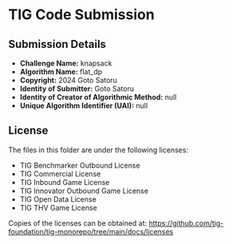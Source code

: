 # TIG Code Submission

## Submission Details

* **Challenge Name:** knapsack
* **Algorithm Name:** flat_dp
* **Copyright:** 2024 Goto Satoru
* **Identity of Submitter:** Goto Satoru
* **Identity of Creator of Algorithmic Method:** null
* **Unique Algorithm Identifier (UAI):** null

## License

The files in this folder are under the following licenses:
* TIG Benchmarker Outbound License
* TIG Commercial License
* TIG Inbound Game License
* TIG Innovator Outbound Game License
* TIG Open Data License
* TIG THV Game License

Copies of the licenses can be obtained at:
https://github.com/tig-foundation/tig-monorepo/tree/main/docs/licenses